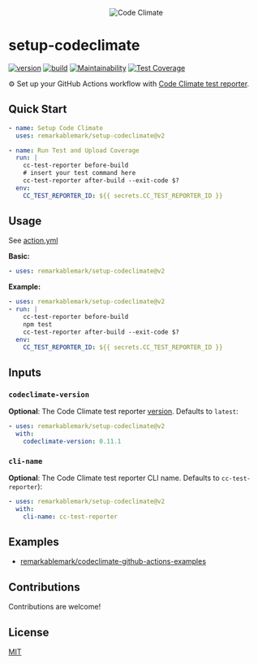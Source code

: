 <p align="center">
  <img src="https://github.com/codeclimate.png?size=200" alt="Code Climate">
</p>

# setup-codeclimate

[![version](https://badgen.net/github/release/remarkablemark/setup-codeclimate)](https://github.com/remarkablemark/setup-codeclimate/releases)
[![build](https://github.com/remarkablemark/setup-codeclimate/actions/workflows/build.yml/badge.svg)](https://github.com/remarkablemark/setup-codeclimate/actions/workflows/build.yml)
[![Maintainability](https://api.codeclimate.com/v1/badges/41506f89fd7e38398c84/maintainability)](https://codeclimate.com/github/remarkablemark/setup-codeclimate/maintainability)
[![Test Coverage](https://api.codeclimate.com/v1/badges/41506f89fd7e38398c84/test_coverage)](https://codeclimate.com/github/remarkablemark/setup-codeclimate/test_coverage)

⚙️ Set up your GitHub Actions workflow with [Code Climate test reporter](https://github.com/codeclimate/test-reporter).

## Quick Start

```yaml
- name: Setup Code Climate
  uses: remarkablemark/setup-codeclimate@v2

- name: Run Test and Upload Coverage
  run: |
    cc-test-reporter before-build
    # insert your test command here
    cc-test-reporter after-build --exit-code $?
  env:
    CC_TEST_REPORTER_ID: ${{ secrets.CC_TEST_REPORTER_ID }}
```

## Usage

See [action.yml](action.yml)

**Basic:**

```yaml
- uses: remarkablemark/setup-codeclimate@v2
```

**Example:**

```yaml
- uses: remarkablemark/setup-codeclimate@v2
- run: |
    cc-test-reporter before-build
    npm test
    cc-test-reporter after-build --exit-code $?
  env:
    CC_TEST_REPORTER_ID: ${{ secrets.CC_TEST_REPORTER_ID }}
```

## Inputs

### `codeclimate-version`

**Optional**: The Code Climate test reporter [version](https://github.com/codeclimate/test-reporter/releases). Defaults to `latest`:

```yaml
- uses: remarkablemark/setup-codeclimate@v2
  with:
    codeclimate-version: 0.11.1
```

### `cli-name`

**Optional**: The Code Climate test reporter CLI name. Defaults to `cc-test-reporter`):

```yaml
- uses: remarkablemark/setup-codeclimate@v2
  with:
    cli-name: cc-test-reporter
```

## Examples

- [remarkablemark/codeclimate-github-actions-examples](https://github.com/remarkablemark/codeclimate-github-actions-examples)

## Contributions

Contributions are welcome!

## License

[MIT](LICENSE)
